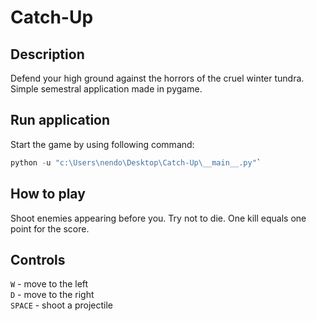 # Catch-Up

## Description

Defend your high ground against the horrors of the cruel winter tundra. Simple semestral application made in pygame.

## Run application

Start the game by using following command: 
```python
python -u "c:\Users\nendo\Desktop\Catch-Up\__main__.py"`
```

## How to play

Shoot enemies appearing before you. Try not to die. One kill equals one point for the score.

## Controls

`W` - move to the left <br>
`D` - move to the right <br> 
`SPACE` - shoot a projectile
